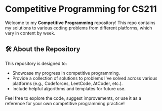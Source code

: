 # Competitive Programming for CS211

Welcome to my **Competitive Programming** repository! This repo contains my solutions to various coding problems from different platforms, which vary in content by week.

## 🛠️ About the Repository

This repository is designed to:
- Showcase my progress in competitive programming.
- Provide a collection of solutions to problems I've solved across various platforms (e.g., Codeforces, LeetCode, AtCoder, etc.).
- Include helpful algorithms and templates for future use.

Feel free to explore the code, suggest improvements, or use it as a reference for your own competitive programming practice!

